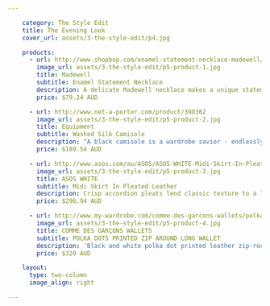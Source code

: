 ```yaml
---

    category: The Style Edit
    title: The Evening Look
    cover_url: assets/3-the-style-edit/p4.jpg

    products:
      - url: http://www.shopbop.com/enamel-statement-necklace-madewell/vp/v=1/1572425755.htm?folderID=2534374302060432&fm=other-shopbysize&colorId=64643
        image_url: assets/3-the-style-edit/p5-product-1.jpg
        title: Madewell
        subtitle: Enamel Statement Necklace
        description: A delicate Madewell necklace makes a unique statement with small triangle beads and an intricate bib detail. Ring clasp.
        price: $79.24 AUD

      - url: http://www.net-a-porter.com/product/398362
        image_url: assets/3-the-style-edit/p5-product-2.jpg
        title: Equipment
        subtitle: Washed Silk Camisole
        description: "A black camisole is a wardrobe savior - endlessly versatile, it works day or night. We love Equipment's lightweight washed-silk version. With adjustable shoulder straps for the perfect fit, team this runway piece with skinny jeans or style it under sheer layers."
        price: $189.54 AUD

      - url: http://www.asos.com/au/ASOS/ASOS-WHITE-Midi-Skirt-In-Pleated-Leather/Prod/pgeproduct.aspx?iid=3358221&SearchQuery=leather%20pleated%20skirt&sh=0&pge=0&pgesize=36&sort=-1&clr=Blue
        image_url: assets/3-the-style-edit/p5-product-3.jpg
        title: ASOS WHITE
        subtitle: Midi Skirt In Pleated Leather
        description: Crisp accordion pleats lend classic texture to a leather ASOS WHITE skirt. Designed with a matte finish and a fitted, high-rise waist.
        price: $296.94 AUD

      - url: http://www.my-wardrobe.com/comme-des-garcons-wallets/polka-dots-printed-zip-around-long-wallet-618440
        image_url: assets/3-the-style-edit/p5-product-4.jpg
        title: COMME DES GARÇONS WALLETS
        subtitle: POLKA DOTS PRINTED ZIP AROUND LONG WALLET
        description: 'Black and white polka dot printed leather zip-round wallet by COMME des GARÇONS featuring a gold-tone zip-round fastening and all-over polka dot print. COMME des GARÇONS wallet opens out with a black leather interior, space for size cards, three slip pockets and a press-tud fastening coin pocket. COMME des GARÇONS wallet measures 20cm x 10cm x 2.5cm.'
        price: $320 AUD

    layout:
      type: two-column
      image_align: right

---
```

